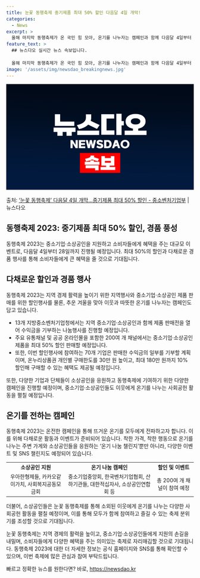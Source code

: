 ```yaml
---
title: 눈꽃 동행축제 중기제품 최대 50% 할인 다음달 4일 개막!
categories:
  - News
excerpt: >
  올해 마지막 동행축제가 온 국민 힘 모아, 온기를 나누자는 캠페인과 함께 다음달 4일부터 연말까지 28일간 …
feature_text: >
  ## 뉴스다오 실시간 뉴스 속보입니다.

  올해 마지막 동행축제가 온 국민 힘 모아, 온기를 나누자는 캠페인과 함께 다음달 4일부터 연말까지 28일간 …
image: '/assets/img/newsdao_breakingnews.jpg'
---
```


![뉴스다오 속보](/assets/img/newsdao_breakingnews.jpg)

<p>출처: <a href="https://newsdao.kr/2670" rel="dofollow">‘눈꽃 동행축제’ 다음달 4일 개막…중기제품 최대 50% 할인  - 중소벤처기업부</a> | 뉴스다오</p>

<h2>동행축제 2023: 중기제품 최대 50% 할인, 경품 풍성</h2>

동행축제 2023는 중소기업·소상공인을 지원하고 소비자들에게 혜택을 주는 대규모 이벤트로, 다음달 4일부터 28일까지 진행될 예정입니다. 최대 50%의 할인과 다채로운 경품 행사를 통해 소비자들에게 큰 혜택을 줄 것으로 기대됩니다.

<h2>다채로운 할인과 경품 행사</h2>
<p data-ke-size="size16">동행축제 2023는 지역 경제 활력을 높이기 위한 지역행사와 중소기업·소상공인 제품 판매를 위한 할인행사를 물론, 추운 겨울을 맞아 이웃과 따뜻한 온기를 나누자는 캠페인도 담고 있습니다.</p>
<ul>
  <li>13개 지방중소벤처기업청에서는 지역 중소기업·소상공인과 함께 제품 판매전을 열어 수익금을 기부하는 나눔행사를 진행할 예정입니다.</li>
  <li>주요 유통채널 및 공공 온라인몰을 포함한 200여 개 채널에서는 중소기업·소상공인 제품을 최대 50% 할인 판매할 예정입니다.</li>
  <li>또한, 이번 할인행사에 참여하는 70개 기업은 판매한 수익금의 일부를 기부할 계획이며, 온누리상품권 개인별 구매한도를 30만 원 높이고, 최대 180만 원까지 10% 할인해 구매할 수 있는 혜택도 제공될 예정입니다.</li>
</ul>
<p data-ke-size="size16">또한, 다양한 기업과 단체들이 소상공인을 응원하고 동행축제에 기여하기 위한 다양한 캠페인을 진행할 예정이며, 중소기업·소상공인들도 이웃에게 온기를 나누는 사회공헌 활동을 펼칠 예정입니다.</p>

<h2>온기를 전하는 캠페인</h2>
<p data-ke-size="size16">동행축제 2023는 온전한 캠페인을 통해 뜨거운 온기를 모두에게 전파하고자 합니다. 이를 위해 다채로운 활동과 이벤트가 준비되어 있습니다. 착한 가격, 착한 행동으로 온기를 나누는 주변 가게와 소상공인들을 응원하는 ‘온기 나눔 챌린지’뿐만 아니라, 다양한 이벤트 및 SNS 챌린지도 예정되어 있습니다.</p>
<table>
  <tr>
    <td style="text-align: center; height: 17px;"><b>소상공인 지원</b></td>
    <td style="text-align: center; height: 17px;"><b>온기 나눔 캠페인</b></td>
    <td style="text-align: center; height: 17px;"><b>할인 및 이벤트</b></td>
  </tr>
  <tr>
    <td style="text-align: center; height: 17px;">우아한형제들, 카카오같이가치, 사회복지공동모금회</td>
    <td style="text-align: center; height: 17px;">중소기업중앙회, 한국벤처기업협회, 산하기관들, 대한적십자사, 소상공인연합회 등</td>
    <td style="text-align: center; height: 17px;">총 200여 개 채널이 참여 예정</td>
  </tr>
</table>
<p data-ke-size="size16">더불어, 소상공인들은 눈꽃 동행축제를 통해 소외된 이웃에게 온기를 나누는 다양한 사회공헌 활동을 펼칠 예정이며, 이를 통해 모두가 함께 참여하고 즐길 수 있는 축제 분위기를 조성할 것으로 기대됩니다.</p>

눈꽃 동행축제는 지역 경제의 활력을 높이고, 중소기업·소상공인들에게 지원의 손길을 내밀며, 소비자들에게 다양한 혜택을 주는 의미있는 축제로 자리매김할 것으로 기대됩니다. 동행축제 2023에 대한 더 자세한 정보는 공식 홈페이지와 SNS를 통해 확인할 수 있으며, 이번 축제에 많은 관심과 참여 부탁드립니다. 

빠르고 정확한 뉴스를 원한다면? 바로, <a href="https://newsdao.kr" rel="dofollow">https://newsdao.kr</a>


